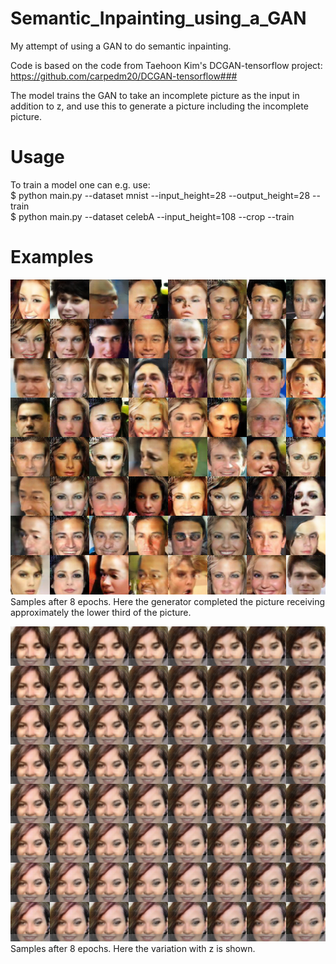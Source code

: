 # Semantic_Inpainting_using_a_GAN
My attempt of using a GAN to do semantic inpainting.

Code is based on the code from Taehoon Kim's DCGAN-tensorflow project:<br />
https://github.com/carpedm20/DCGAN-tensorflow###

The model trains the GAN to take an incomplete picture as the input in addition to z,
and use this to generate a picture including the incomplete picture.<br />

# Usage

To train a model one can e.g. use:<br />
$ python main.py --dataset mnist --input_height=28 --output_height=28 --train <br />
$ python main.py --dataset celebA --input_height=108 --crop --train

# Examples

![Example1](/good_samples/celebA_8e_merge.png) <br />
Samples after 8 epochs. Here the generator completed the picture receiving approximately the lower third of the picture.

![Example1](/good_samples/celebA_8e_diffz_z_dim=4000_--img_height=12.png) <br />
Samples after 8 epochs. Here the variation with z is shown.

